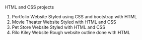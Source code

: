 HTML and CSS projects

1. Portfolio Website
    Styled using CSS and bootstrap with HTML
2. Movie Theater Website
    Styled with HTML and CSS
3. Pet Store Website
    Styled with HTML and CSS
4. Rilo Kiley Website
    Rough website outline done with HTML